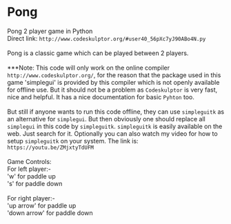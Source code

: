 # Pong<br>
Pong 2 player game in Python<br>
Direct link: `http://www.codeskulptor.org/#user40_56pXc7yJ90ABo4N.py`<br>
<br>
Pong is a classic game which can be played between 2 players.<br>
<br>
***Note: This code will only work on the online compiler `http://www.codeskulptor.org/`, for the reason that the package used in this game 'simplegui' is provided by this compiler which is not openly available for offline use. But it should not be a problem as `Codeskulptor` is very fast, nice and helpful. It has a nice documentation for basic `Pyhton` too.<br>
<br>
But still if anyone wants to run this code offline, they can use `simpleguitk` as an alternative for `simplegui`. But then obviously one should replace all `simplegui` in this code by `simpleguitk`. `simpleguitk` is easily available on the web. Just search for it. Optionally you can also watch my video for how to setup `simpleguitk` on your system. The link is: `https://youtu.be/ZMjxtyTdUFM`<br>
<br>
Game Controls:<br>
  For left player:-<br>
    'w' for paddle up<br>
    's' for paddle down<br>
    <br>
  For right player:-<br>
    'up arrow' for paddle up<br>
    'down arrow' for paddle down
